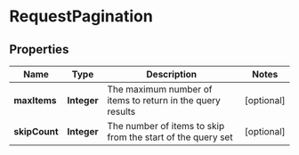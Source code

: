 
# RequestPagination

## Properties
Name | Type | Description | Notes
------------ | ------------- | ------------- | -------------
**maxItems** | **Integer** | The maximum number of items to return in the query results |  [optional]
**skipCount** | **Integer** | The number of items to skip from the start of the query set |  [optional]



